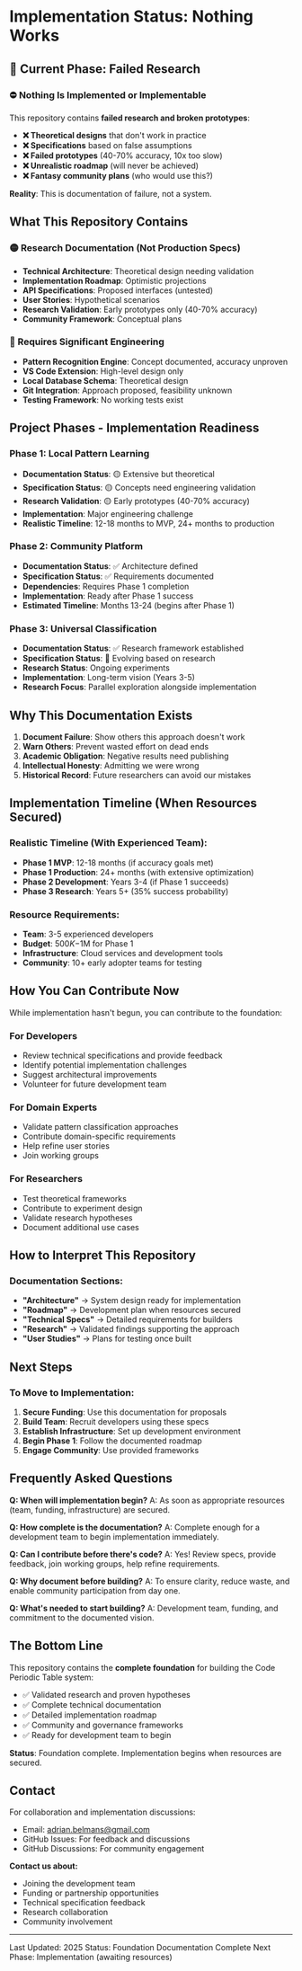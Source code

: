 # Implementation Status: Nothing Works

## 🔴 Current Phase: Failed Research

### ⛔ Nothing Is Implemented or Implementable

This repository contains **failed research and broken prototypes**:
- **❌ Theoretical designs** that don't work in practice
- **❌ Specifications** based on false assumptions
- **❌ Failed prototypes** (40-70% accuracy, 10x too slow)
- **❌ Unrealistic roadmap** (will never be achieved)
- **❌ Fantasy community plans** (who would use this?)

**Reality**: This is documentation of failure, not a system.

## What This Repository Contains

### 🟡 Research Documentation (Not Production Specs)
- **Technical Architecture**: Theoretical design needing validation
- **Implementation Roadmap**: Optimistic projections
- **API Specifications**: Proposed interfaces (untested)
- **User Stories**: Hypothetical scenarios
- **Research Validation**: Early prototypes only (40-70% accuracy)
- **Community Framework**: Conceptual plans

### 🚧 Requires Significant Engineering
- **Pattern Recognition Engine**: Concept documented, accuracy unproven
- **VS Code Extension**: High-level design only
- **Local Database Schema**: Theoretical design
- **Git Integration**: Approach proposed, feasibility unknown
- **Testing Framework**: No working tests exist

## Project Phases - Implementation Readiness

### Phase 1: Local Pattern Learning
- **Documentation Status**: 🟡 Extensive but theoretical
- **Specification Status**: 🟡 Concepts need engineering validation
- **Research Validation**: 🟡 Early prototypes (40-70% accuracy)
- **Implementation**: Major engineering challenge
- **Realistic Timeline**: 12-18 months to MVP, 24+ months to production

### Phase 2: Community Platform  
- **Documentation Status**: ✅ Architecture defined
- **Specification Status**: ✅ Requirements documented
- **Dependencies**: Requires Phase 1 completion
- **Implementation**: Ready after Phase 1 success
- **Estimated Timeline**: Months 13-24 (begins after Phase 1)

### Phase 3: Universal Classification
- **Documentation Status**: ✅ Research framework established
- **Specification Status**: 🔄 Evolving based on research
- **Research Status**: Ongoing experiments
- **Implementation**: Long-term vision (Years 3-5)
- **Research Focus**: Parallel exploration alongside implementation

## Why This Documentation Exists

1. **Document Failure**: Show others this approach doesn't work
2. **Warn Others**: Prevent wasted effort on dead ends
3. **Academic Obligation**: Negative results need publishing
4. **Intellectual Honesty**: Admitting we were wrong
5. **Historical Record**: Future researchers can avoid our mistakes

## Implementation Timeline (When Resources Secured)

### Realistic Timeline (With Experienced Team):
- **Phase 1 MVP**: 12-18 months (if accuracy goals met)
- **Phase 1 Production**: 24+ months (with extensive optimization)
- **Phase 2 Development**: Years 3-4 (if Phase 1 succeeds)
- **Phase 3 Research**: Years 5+ (35% success probability)

### Resource Requirements:
- **Team**: 3-5 experienced developers
- **Budget**: $500K-$1M for Phase 1
- **Infrastructure**: Cloud services and development tools
- **Community**: 10+ early adopter teams for testing

## How You Can Contribute Now

While implementation hasn't begun, you can contribute to the foundation:

### For Developers
- Review technical specifications and provide feedback
- Identify potential implementation challenges
- Suggest architectural improvements
- Volunteer for future development team

### For Domain Experts
- Validate pattern classification approaches
- Contribute domain-specific requirements
- Help refine user stories
- Join working groups

### For Researchers
- Test theoretical frameworks
- Contribute to experiment design
- Validate research hypotheses
- Document additional use cases

## How to Interpret This Repository

### Documentation Sections:
- **"Architecture"** → System design ready for implementation
- **"Roadmap"** → Development plan when resources secured
- **"Technical Specs"** → Detailed requirements for builders
- **"Research"** → Validated findings supporting the approach
- **"User Studies"** → Plans for testing once built

## Next Steps

### To Move to Implementation:
1. **Secure Funding**: Use this documentation for proposals
2. **Build Team**: Recruit developers using these specs
3. **Establish Infrastructure**: Set up development environment
4. **Begin Phase 1**: Follow the documented roadmap
5. **Engage Community**: Use provided frameworks

## Frequently Asked Questions

**Q: When will implementation begin?**
A: As soon as appropriate resources (team, funding, infrastructure) are secured.

**Q: How complete is the documentation?**
A: Complete enough for a development team to begin implementation immediately.

**Q: Can I contribute before there's code?**
A: Yes! Review specs, provide feedback, join working groups, help refine requirements.

**Q: Why document before building?**
A: To ensure clarity, reduce waste, and enable community participation from day one.

**Q: What's needed to start building?**
A: Development team, funding, and commitment to the documented vision.

## The Bottom Line

This repository contains the **complete foundation** for building the Code Periodic Table system:

- ✅ Validated research and proven hypotheses
- ✅ Complete technical documentation
- ✅ Detailed implementation roadmap
- ✅ Community and governance frameworks
- ✅ Ready for development team to begin

**Status**: Foundation complete. Implementation begins when resources are secured.

## Contact

For collaboration and implementation discussions:
- Email: adrian.belmans@gmail.com
- GitHub Issues: For feedback and discussions
- GitHub Discussions: For community engagement

**Contact us about:**
- Joining the development team
- Funding or partnership opportunities
- Technical specification feedback
- Research collaboration
- Community involvement

---

Last Updated: 2025
Status: Foundation Documentation Complete
Next Phase: Implementation (awaiting resources)